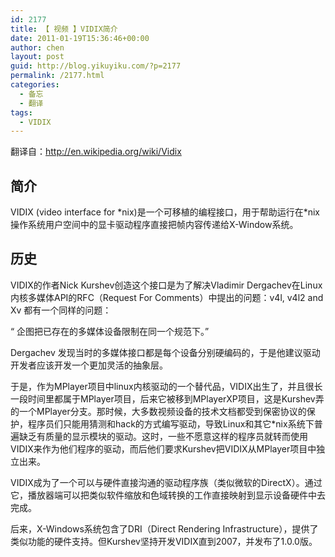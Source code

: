 ```yaml
---
id: 2177
title: 【 视频 】VIDIX简介
date: 2011-01-19T15:36:46+00:00
author: chen
layout: post
guid: http://blog.yikuyiku.com/?p=2177
permalink: /2177.html
categories:
  - 备忘
  - 翻译
tags:
  - VIDIX
---
```

翻译自：http://en.wikipedia.org/wiki/Vidix

## 简介

VIDIX (video interface for \*nix)是一个可移植的编程接口，用于帮助运行在\*nix操作系统用户空间中的显卡驱动程序直接把帧内容传递给X-Window系统。



## 历史

VIDIX的作者Nick Kurshev创造这个接口是为了解决Vladimir Dergachev在Linux内核多媒体API的RFC（Request For Comments）中提出的问题：v4l, v4l2 and Xv 都有一个同样的问题：

“ 企图把已存在的多媒体设备限制在同一个规范下。”

Dergachev 发现当时的多媒体接口都是每个设备分别硬编码的，于是他建议驱动开发者应该开发一个更加灵活的抽象层。

于是，作为MPlayer项目中linux内核驱动的一个替代品，VIDIX出生了，并且很长一段时间里都属于MPlayer项目，后来它被移到MPlayerXP项目，这是Kurshev弄的一个MPlayer分支。那时候，大多数视频设备的技术文档都受到保密协议的保护，程序员们只能用猜测和hack的方式编写驱动，导致Linux和其它*nix系统下普遍缺乏有质量的显示模块的驱动。这时，一些不愿意这样的程序员就转而使用VIDIX来作为他们程序的驱动，而后他们要求Kurshev把VIDIX从MPlayer项目中独立出来。

VIDIX成为了一个可以与硬件直接沟通的驱动程序族（类似微软的DirectX）。通过它，播放器端可以把类似软件缩放和色域转换的工作直接映射到显示设备硬件中去完成。

后来，X-Windows系统包含了DRI（Direct Rendering Infrastructure），提供了类似功能的硬件支持。但Kurshev坚持开发VIDIX直到2007，并发布了1.0.0版。